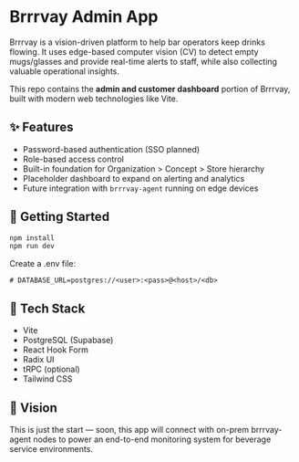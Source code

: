# Brrrvay Admin App

Brrrvay is a vision-driven platform to help bar operators keep drinks flowing. It uses edge-based computer vision (CV) to detect empty mugs/glasses and provide real-time alerts to staff, while also collecting valuable operational insights.

This repo contains the **admin and customer dashboard** portion of Brrrvay, built with modern web technologies like Vite.

## ✨ Features

- Password-based authentication (SSO planned)
- Role-based access control
- Built-in foundation for Organization > Concept > Store hierarchy
- Placeholder dashboard to expand on alerting and analytics
- Future integration with `brrrvay-agent` running on edge devices

## 🧪 Getting Started

```bash
npm install
npm run dev
```

Create a .env file:

```
# DATABASE_URL=postgres://<user>:<pass>@<host>/<db>
```

## 🧱 Tech Stack

- Vite
- PostgreSQL (Supabase)
- React Hook Form
- Radix UI
- tRPC (optional)
- Tailwind CSS

## 🔮 Vision

This is just the start — soon, this app will connect with on-prem brrrvay-agent nodes to power an end-to-end monitoring system for beverage service environments.
